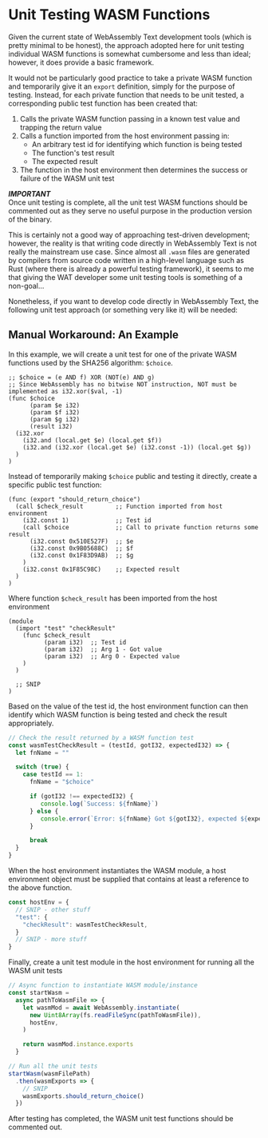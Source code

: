 # Unit Testing WASM Functions

Given the current state of WebAssembly Text development tools (which is pretty minimal to be honest), the approach adopted here for unit testing individual WASM functions is somewhat cumbersome and less than ideal; however, it does provide a basic framework.

It would not be particularly good practice to take a private WASM function and temporarily give it an `export` definition, simply for the purpose of testing.
Instead, for each private function that needs to be unit tested, a corresponding public test function has been created that:

1. Calls the private WASM function passing in a known test value and trapping the return value
1. Calls a function imported from the host environment passing in:
   * An arbitrary test id for identifying which function is being tested
   * The function's test result
   * The expected result
1. The function in the host environment then determines the success or failure of the WASM unit test

***IMPORTANT***<br>
Once unit testing is complete, all the unit test WASM functions should be commented out as they serve no useful purpose in the production version of the binary.

This is certainly not a good way of approaching test-driven development; however, the reality is that writing code directly in WebAssembly Text is not really the mainstream use case.
Since almost all `.wasm` files are generated by compilers from source code written in a high-level language such as Rust (where there is already a powerful testing framework), it seems to me that giving the WAT developer some unit testing tools is something of a non-goal...

Nonetheless, if you want to develop code directly in WebAssembly Text, the following unit test approach (or something very like it) will be needed:

## Manual Workaround: An Example

In this example, we will create a unit test for one of the private WASM functions used by the SHA256 algorithm: `$choice`.

```wast
;; $choice = (e AND f) XOR (NOT(e) AND g)
;; Since WebAssembly has no bitwise NOT instruction, NOT must be implemented as i32.xor($val, -1)
(func $choice
      (param $e i32)
      (param $f i32)
      (param $g i32)
      (result i32)
  (i32.xor
    (i32.and (local.get $e) (local.get $f))
    (i32.and (i32.xor (local.get $e) (i32.const -1)) (local.get $g))
  )
)
```

Instead of temporarily making `$choice` public and testing it directly, create a specific public test function:

```wast
(func (export "should_return_choice")
  (call $check_result         ;; Function imported from host environment
    (i32.const 1)             ;; Test id
    (call $choice             ;; Call to private function returns some result
      (i32.const 0x510E527F)  ;; $e
      (i32.const 0x9B05688C)  ;; $f
      (i32.const 0x1F83D9AB)  ;; $g
    )
    (i32.const 0x1F85C98C)    ;; Expected result
  )
)
```

Where function `$check_result` has been imported from the host environment

```wast
(module
  (import "test" "checkResult"
    (func $check_result
          (param i32)  ;; Test id
          (param i32)  ;; Arg 1 - Got value
          (param i32)  ;; Arg 0 - Expected value
    )
  )

  ;; SNIP
)
```

Based on the value of the test id, the host environment function can then identify which WASM function is being tested and check the result appropriately.

```javascript
// Check the result returned by a WASM function test
const wasmTestCheckResult = (testId, gotI32, expectedI32) => {
  let fnName = ""

  switch (true) {
    case testId == 1:
      fnName = "$choice"

      if (gotI32 !== expectedI32) {
         console.log(`Success: ${fnName}`)
      } else {
         console.error(`Error: ${fnName} Got ${gotI32}, expected ${expectedI32}`)
      }

      break
  }
}
```

When the host environment instantiates the WASM module, a host environment object must be supplied that contains at least a reference to the above function.

```javascript
const hostEnv = {
  // SNIP - other stuff
  "test": {
    "checkResult": wasmTestCheckResult,
  }
  // SNIP - more stuff
}
```

Finally, create a unit test module in the host environment for running all the WASM unit tests

```javascript
// Async function to instantiate WASM module/instance
const startWasm =
  async pathToWasmFile => {
    let wasmMod = await WebAssembly.instantiate(
      new Uint8Array(fs.readFileSync(pathToWasmFile)),
      hostEnv,
    )

    return wasmMod.instance.exports
  }

// Run all the unit tests
startWasm(wasmFilePath)
  .then(wasmExports => {
    // SNIP
    wasmExports.should_return_choice()
  })
```

After testing has completed, the WASM unit test functions should be commented out.
